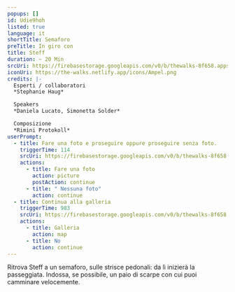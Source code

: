 ```yaml
---
popups: []
id: Udie9hoh
listed: true
language: it
shortTitle: Semaforo
preTitle: In giro con
title: Steff
duration: ~ 20 Min
srcUri: https://firebasestorage.googleapis.com/v0/b/thewalks-8f658.appspot.com/o/mp3%2Fv0%2Fit_Udie9hoh%2Fit_Udie9hoh.mp3?alt=media&token=47dcc5c9-20a2-4d95-a27e-3c91c26c3628
iconUri: https://the-walks.netlify.app/icons/Ampel.png
credits: |-
  Esperti / collaboratori
  *Stephanie Haug*

  Speakers
  *Daniela Lucato, Simonetta Solder*

  Composizione
  *Rimini Protokoll*
userPrompt:
  - title: Fare una foto e proseguire oppure proseguire senza foto.
    triggerTime: 114
    srcUri: https://firebasestorage.googleapis.com/v0/b/thewalks-8f658.appspot.com/o/mp3%2Fv0%2Fit_Udie9hoh%2Fit_Udie9hoh_loop_1.mp3?alt=media&token=1d9f9339-050c-4d0c-b7ba-c9215f19a08b
    actions:
      - title: Fare una foto
        action: picture
        postAction: continue
      - title: " Nessuna foto"
        action: continue
  - title: Continua alla galleria
    triggerTime: 983
    srcUri: https://firebasestorage.googleapis.com/v0/b/thewalks-8f658.appspot.com/o/static%2Fmedias%2Fmulti_Zeubeel8_loop.mp3?alt=media&token=88349085-3303-48b9-bdc6-fd7b09519a26
    actions:
      - title: Galleria
        action: map
      - title: No
        action: continue
---
```

Ritrova Steff a un semaforo, sulle strisce pedonali: da lì inizierà la passeggiata. Indossa, se possibile, un paio di scarpe con cui puoi camminare velocemente.